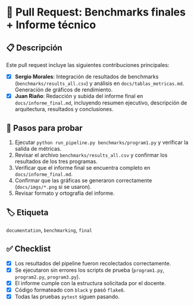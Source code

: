# 🚀 Pull Request: Benchmarks finales + Informe técnico

## 📋 Descripción

Este pull request incluye las siguientes contribuciones principales:

- [x] **Sergio Morales**: Integración de resultados de benchmarks (`benchmarks/results_all.csv`) y análisis en `docs/tablas_metricas.md`. Generación de gráficos de rendimiento.
- [x] **Juan Riaño**: Redacción y subida del informe final en `docs/informe_final.md`, incluyendo resumen ejecutivo, descripción de arquitectura, resultados y conclusiones.

## 🧪 Pasos para probar

1. Ejecutar `python run_pipeline.py benchmarks/program1.py` y verificar la salida de métricas.
2. Revisar el archivo `benchmarks/results_all.csv` y confirmar los resultados de los tres programas.
3. Verificar que el informe final se encuentra completo en `docs/informe_final.md`.
4. Confirmar que las gráficas se generaron correctamente (`docs/imgs/*.png` si se usaron).
5. Revisar formato y ortografía del informe.

## 🏷️ Etiqueta

`documentation`, `benchmarking`, `final`

## ✅ Checklist

- [x] Los resultados del pipeline fueron recolectados correctamente.
- [x] Se ejecutaron sin errores los scripts de prueba (`program1.py`, `program2.py`, `program3.py`).
- [x] El informe cumple con la estructura solicitada por el docente.
- [x] Código formateado con `black` y pasó `flake8`.
- [x] Todas las pruebas `pytest` siguen pasando.
